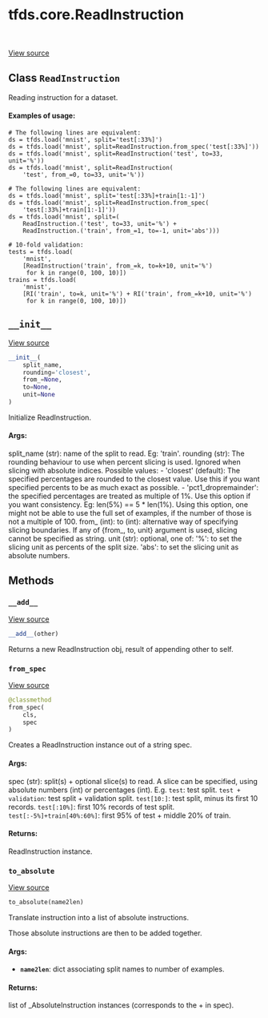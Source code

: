 <div itemscope itemtype="http://developers.google.com/ReferenceObject">
<meta itemprop="name" content="tfds.core.ReadInstruction" />
<meta itemprop="path" content="Stable" />
<meta itemprop="property" content="__add__"/>
<meta itemprop="property" content="__init__"/>
<meta itemprop="property" content="from_spec"/>
<meta itemprop="property" content="to_absolute"/>
</div>

# tfds.core.ReadInstruction

<!-- Insert buttons -->

<table class="tfo-notebook-buttons tfo-api" align="left">
</table>

<a target="_blank" href="https://github.com/tensorflow/datasets/tree/master/tensorflow_datasets/core/tfrecords_reader.py">View
source</a>

## Class `ReadInstruction`

<!-- Start diff -->

Reading instruction for a dataset.

<!-- Placeholder for "Used in" -->

#### Examples of usage:

```
# The following lines are equivalent:
ds = tfds.load('mnist', split='test[:33%]')
ds = tfds.load('mnist', split=ReadInstruction.from_spec('test[:33%]'))
ds = tfds.load('mnist', split=ReadInstruction('test', to=33, unit='%'))
ds = tfds.load('mnist', split=ReadInstruction(
    'test', from_=0, to=33, unit='%'))

# The following lines are equivalent:
ds = tfds.load('mnist', split='test[:33%]+train[1:-1]')
ds = tfds.load('mnist', split=ReadInstruction.from_spec(
    'test[:33%]+train[1:-1]'))
ds = tfds.load('mnist', split=(
    ReadInstruction.('test', to=33, unit='%') +
    ReadInstruction.('train', from_=1, to=-1, unit='abs')))

# 10-fold validation:
tests = tfds.load(
    'mnist',
    [ReadInstruction('train', from_=k, to=k+10, unit='%')
     for k in range(0, 100, 10)])
trains = tfds.load(
    'mnist',
    [RI('train', to=k, unit='%') + RI('train', from_=k+10, unit='%')
     for k in range(0, 100, 10)])
```

<h2 id="__init__"><code>__init__</code></h2>

<a target="_blank" href="https://github.com/tensorflow/datasets/tree/master/tensorflow_datasets/core/tfrecords_reader.py">View
source</a>

```python
__init__(
    split_name,
    rounding='closest',
    from_=None,
    to=None,
    unit=None
)
```

Initialize ReadInstruction.

#### Args:

split_name (str): name of the split to read. Eg: 'train'. rounding (str): The
rounding behaviour to use when percent slicing is used. Ignored when slicing
with absolute indices. Possible values: - 'closest' (default): The specified
percentages are rounded to the closest value. Use this if you want specified
percents to be as much exact as possible. - 'pct1_dropremainder': the specified
percentages are treated as multiple of 1%. Use this option if you want
consistency. Eg: len(5%) == 5 * len(1%). Using this option, one might not be
able to use the full set of examples, if the number of those is not a multiple
of 100. from_ (int): to (int): alternative way of specifying slicing boundaries.
If any of {from_, to, unit} argument is used, slicing cannot be specified as
string. unit (str): optional, one of: '%': to set the slicing unit as percents
of the split size. 'abs': to set the slicing unit as absolute numbers.

## Methods

<h3 id="__add__"><code>__add__</code></h3>

<a target="_blank" href="https://github.com/tensorflow/datasets/tree/master/tensorflow_datasets/core/tfrecords_reader.py">View
source</a>

```python
__add__(other)
```

Returns a new ReadInstruction obj, result of appending other to self.

<h3 id="from_spec"><code>from_spec</code></h3>

<a target="_blank" href="https://github.com/tensorflow/datasets/tree/master/tensorflow_datasets/core/tfrecords_reader.py">View
source</a>

```python
@classmethod
from_spec(
    cls,
    spec
)
```

Creates a ReadInstruction instance out of a string spec.

#### Args:

spec (str): split(s) + optional slice(s) to read. A slice can be specified,
using absolute numbers (int) or percentages (int). E.g. `test`: test split.
`test + validation`: test split + validation split. `test[10:]`: test split,
minus its first 10 records. `test[:10%]`: first 10% records of test split.
`test[:-5%]+train[40%:60%]`: first 95% of test + middle 20% of train.

#### Returns:

ReadInstruction instance.

<h3 id="to_absolute"><code>to_absolute</code></h3>

<a target="_blank" href="https://github.com/tensorflow/datasets/tree/master/tensorflow_datasets/core/tfrecords_reader.py">View
source</a>

```python
to_absolute(name2len)
```

Translate instruction into a list of absolute instructions.

Those absolute instructions are then to be added together.

#### Args:

*   <b>`name2len`</b>: dict associating split names to number of examples.

#### Returns:

list of _AbsoluteInstruction instances (corresponds to the + in spec).
